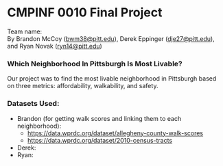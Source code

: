 # CMPINF 0010 Final Project
Team name:   
By Brandon McCoy (bwm38@pitt.edu), Derek Eppinger (dje27@pitt.edu), and Ryan Novak (ryn14@pitt.edu)

### Which Neighborhood In Pittsburgh Is Most Livable?
Our project was to find the most livable neighborhood in Pittsburgh based on three metrics: affordability, walkability, and safety.

### Datasets Used:
- Brandon (for getting walk scores and linking them to each neighborhood):
    - https://data.wprdc.org/dataset/allegheny-county-walk-scores
    - https://data.wprdc.org/dataset/2010-census-tracts
- Derek:
- Ryan:
